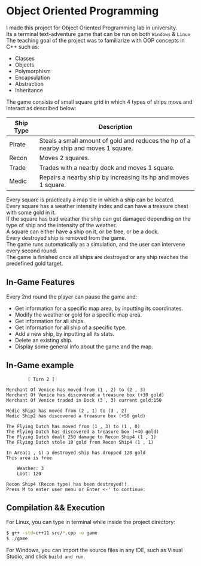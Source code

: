 # Object Oriented Programming
I made this project for Object Oriented Programming lab in university.  
Its a terminal text-adventure game that can be run on both `Windows` & `Linux`  
The teaching goal of the project was to familiarize with OOP concepts in C++ such as:
* Classes
* Objects
* Polymorphism
* Encapsulation
* Abstraction
* Inheritance

The game consists of small square grid in which 4 types of ships move and interact as described below: 

| Ship Type  | Description |
| ------------- | ------------- |
| Pirate  | Steals a small amount of gold and reduces the hp of a nearby ship and moves 1 square.  |
| Recon  | Moves 2 squares.  |
| Trade  | Trades with a nearby dock and moves 1 square.  |
| Medic  | Repairs a nearby ship by increasing its hp and moves 1 square.  |

Every square is practically a map tile in which a ship can be located.  
Every square has a weather intensity index and can have a treasure chest with some gold in it.  
If the square has bad weather the ship can get damaged depending on the type of ship and the intensity of the weather.  
A square can either have a ship on it, or be free, or be a dock.  
Every destroyed ship is removed from the game.  
The game runs automatically as a simulation, and the user can intervene every second round.  
The game is finished once all ships are destroyed or any ship reaches the predefined gold target.  

## In-Game Features
Every 2nd round the player can pause the game and:
* Get information for a specific map area, by inputting its coordinates.
* Modify the weather or gold for a specific map area.
* Get information for all ships.
* Get Information for all ship of a specific type.
* Add a new ship, by inputting all its stats.
* Delete an existing ship.
* Display some general info about the game and the map.

## In-Game example 
```
		[ Turn 2 ]

Merchant Of Venice has moved from (1 , 2) to (2 , 3) 
Merchant Of Venice has discovered a treasure box (+30 gold)
Merchant Of Venice traded in Dock (3 , 3) current gold:150

Medic Ship2 has moved from (2 , 1) to (3 , 2) 
Medic Ship2 has discovered a treasure box (+50 gold)

The Flying Dutch has moved from (1 , 3) to (1 , 0) 
The Flying Dutch has discovered a treasure box (+40 gold)
The Flying Dutch dealt 250 damage to Recon Ship4 (1 , 1) 
The Flying Dutch stole 10 gold from Recon Ship4 (1 , 1) 

In Area(1 , 1) a destroyed ship has dropped 120 gold
This area is free 

	Weather: 3
	Loot: 120
  
Recon Ship4 (Recon type) has been destroyed!!
Press M to enter user menu or Enter <-' to continue: 
```

## Compilation && Execution
For Linux, you can type in terminal while inside the project directory:
```bash
$ g++ -std=c++11 src/*.cpp -o game
$ ./game
```
For Windows, you can import the source files in any IDE, such as Visual Studio, and click `build and run`.
